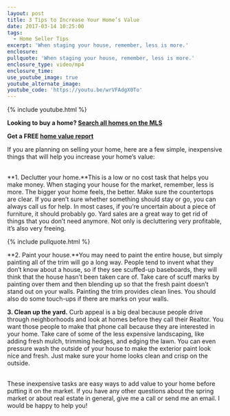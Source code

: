 ```yaml
---
layout: post
title: 3 Tips to Increase Your Home’s Value
date: 2017-03-14 10:25:00
tags:
  - Home Seller Tips
excerpt: 'When staging your house, remember, less is more.'
enclosure:
pullquote: 'When staging your house, remember, less is more.'
enclosure_type: video/mp4
enclosure_time:
use_youtube_image: true
youtube_alternate_image:
youtube_code: 'https://youtu.be/wrVFAdgX0To'
---
```



{% include youtube.html %}

**Looking to buy a home? [Search all homes on the MLS](http://wilsonteam.kwrealty.com/)**

**Get a FREE [home value report](http://wilsonteam.kwrealty.com/sell/)**

If you are planning on selling your home, here are a few simple, inexpensive things that will help you increase your home’s value:

<br>**1. Declutter your home.**This is a low or no cost task that helps you make money. When staging your house for the market, remember, less is more. The bigger your home feels, the better. Make sure the countertops are clear. If you aren’t sure whether something should stay or go, you can always call us for help. In most cases, if you’re uncertain about a piece of furniture, it should probably go. Yard sales are a great way to get rid of things that you don’t need anymore. Not only is decluttering very profitable, it’s also very freeing.

{% include pullquote.html %}

**2. Paint your house.**You may need to paint the entire house, but simply painting all of the trim will go a long way. People tend to invent what they don’t know about a house, so if they see scuffed-up baseboards, they will think that the house hasn’t been taken care of. Take care of scuff marks by painting over them and then blending up so that the fresh paint doesn’t stand out on your walls. Painting the trim provides clean lines. You should also do some touch-ups if there are marks on your walls. &nbsp;

**3. Clean up the yard.** Curb appeal is a big deal because people drive through neighborhoods and look at homes before they call their Realtor. You want those people to make that phone call because they are interested in your home. Take care of some of the less expensive landscaping, like adding fresh mulch, trimming hedges, and edging the lawn. You can even pressure wash the outside of your house to make the exterior paint look nice and fresh. Just make sure your home looks clean and crisp on the outside.

<br>These inexpensive tasks are easy ways to add value to your home before putting it on the market. If you have any other questions about the spring market or about real estate in general, give me a call or send me an email. I would be happy to help you!